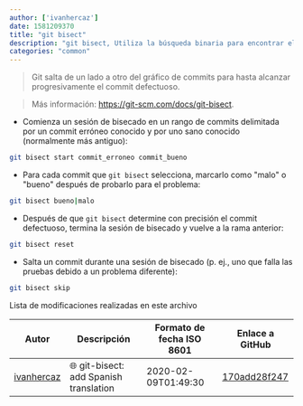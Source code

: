 ```yaml
---
author: ['ivanhercaz']
date: 1581209370
title: "git bisect"
description: "git bisect, Utiliza la búsqueda binaria para encontrar el commit que introdujo un error."
categories: "common"
---
```

> Git salta de un lado a otro del gráfico de commits para hasta alcanzar progresivamente el commit defectuoso.

> Más información: <https://git-scm.com/docs/git-bisect>.

- Comienza un sesión de bisecado en un rango de commits delimitada por un commit erróneo conocido y por uno sano conocido (normalmente más antiguo):

```bash
git bisect start commit_erroneo commit_bueno
```

- Para cada commit que `git bisect` selecciona, marcarlo como "malo" o "bueno" después de probarlo para el problema:

```bash
git bisect bueno|malo
```

- Después de que `git bisect` determine con precisión el commit defectuoso, termina la sesión de bisecado y vuelve a la rama anterior:

```bash
git bisect reset
```

- Salta un commit durante una sesión de bisecado (p. ej., uno que falla las pruebas debido a un problema diferente):

```bash
git bisect skip
```
Lista de modificaciones realizadas en este archivo


Autor | Descripción | Formato de fecha ISO 8601 | Enlace a GitHub
------|-----|-----|-----
[ivanhercaz](mailto:ivan@ivanhercaz.com) | :globe_with_meridians: git-bisect: add Spanish translation | 2020-02-09T01:49:30 | [170add28f247](https://github.com/tldr-pages/tldr/commit/170add28f247bdece47f9024016283b6abc6f419)

